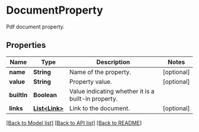 ﻿
# DocumentProperty
Pdf document property.

## Properties
Name | Type | Description | Notes
------------ | ------------- | ------------- | -------------
**name** | **String** | Name of the property. | [optional]
**value** | **String** | Property value. | [optional]
**builtIn** | **Boolean** | Value indicating whether it is a built-in property. | 
**links** | [**List&lt;Link&gt;**](Link.md) | Link to the document. | [optional]


[[Back to Model list]](../README.md#documentation-for-models) [[Back to API list]](../README.md#documentation-for-api-endpoints) [[Back to README]](../README.md)



